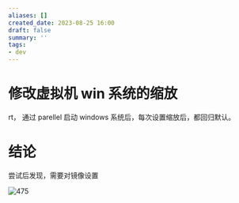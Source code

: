 ```yaml
---
aliases: []
created_date: 2023-08-25 16:00
draft: false
summary: ''
tags:
- dev
---
```


# 修改虚拟机 win 系统的缩放

rt， 通过 parellel 启动 windows 系统后，每次设置缩放后，都回归默认。

# 结论

尝试后发现，需要对镜像设置

![475](../../Attachments/15af5d57864553efae0784febd63db51.png)